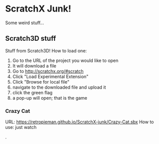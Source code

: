 # ScratchX Junk!
Some weird stuff...
## Scratch3D stuff
Stuff from Scratch3D!
How to load one:
1. Go to the URL of the project you would like to open
2. It will download a file
3. Go to http://scratchx.org/#scratch
4. Click "Load Experimental Extension"
5. Click "Browse for local file"
6. navigate to the downloaded file and upload it
7. click the green flag
8. a pop-up will open; that is the game

### Crazy Cat
URL: https://retropieman.github.io/ScratchX-junk/Crazy-Cat.sbx
How to use: just watch










.
